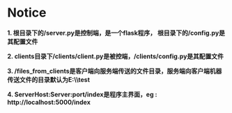 # Notice

**1. 根目录下的/server.py是控制端，是一个flask程序， 根目录下的/config.py是其配置文件**

**2. clients目录下/clients/client.py是被控端，/clients/config.py是其配置文件**

**3. /files_from_clients是客户端向服务端传送的文件目录，服务端向客户端机器传送文件的目录默认为E:\\\test**

**4. ServerHost:Server:port/index是程序主界面，eg : http://localhost:5000/index**